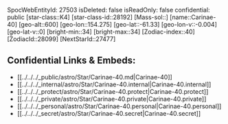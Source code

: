 ﻿---
location: [-61.33,-154.275,600]
type: Star
tags:
- astro/Star

---
SpocWebEntityId: 27503
isDeleted: false
isReadOnly: false
confidential: public
[star-class::K4]
[star-class-id::28192]
[Mass-sol::]
[name::Carinae-40]
[geo-alt::600]
[geo-lon::154.275]
[geo-lat::-61.33]
[geo-lon-v::-0.004]
[geo-lat-v::0]
[bright-min::34]
[bright-max::34]
[Zodiac-index::40]
[ZodiacId::28099]
[NextStarId::27477]



## Confidential Links & Embeds: 
- [[../../../_public/astro/Star/Carinae-40.md|Carinae-40]] 
- [[../../../_internal/astro/Star/Carinae-40.internal|Carinae-40.internal]] 
- [[../../../_protect/astro/Star/Carinae-40.protect|Carinae-40.protect]] 
- [[../../../_private/astro/Star/Carinae-40.private|Carinae-40.private]] 
- [[../../../_personal/astro/Star/Carinae-40.personal|Carinae-40.personal]] 
- [[../../../_secret/astro/Star/Carinae-40.secret|Carinae-40.secret]]

